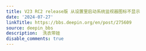 ```yaml
---
title: V23 RC2 release版 从设置里启动系统监视器图标不显示
date: '2024-07-27'
linkTitle: https://bbs.deepin.org/en/post/275609
source: deepin_bbs
description:  洗衣带娃 
disable_comments: true
---
```


